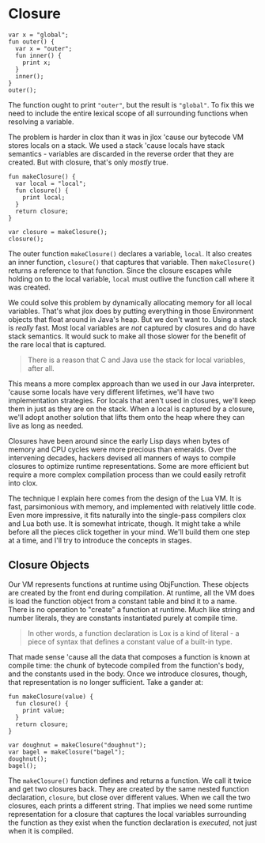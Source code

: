 # Closure

```shell
var x = "global";
fun outer() {
  var x = "outer";
  fun inner() {
    print x;
  }
  inner();
}
outer();
```
The function ought to print `"outer"`, but the result is `"global"`. To fix this we need to include the entire lexical 
scope of all surrounding functions when resolving a variable.

The problem is harder in clox than it was in jlox 'cause our bytecode VM stores locals on a stack. We used a stack 
'cause locals have stack semantics - variables are discarded in the reverse order that they are created. But with 
closure, that's only *mostly* true.
```shell
fun makeClosure() {
  var local = "local";
  fun closure() {
    print local;
  }
  return closure;
}

var closure = makeClosure();
closure();
```
The outer function `makeClosure()` declares a variable, `local`. It also creates an inner function, `closure()` that 
captures that variable. Then `makeClosure()` returns a reference to that function. Since the closure escapes while 
holding on to the local variable, `local` must outlive the function call where it was created.

We could solve this problem by dynamically allocating memory for all local variables. That's what jlox does by putting 
everything in those Environment objects that float around in Java's heap. But we don't want to. Using a stack is 
*really* fast. Most local variables are *not* captured by closures and do have stack semantics. It would suck to make 
all those slower for the benefit of the rare local that is captured.

> There is a reason that C and Java use the stack for local variables, after all.

This means a more complex approach than we used in our Java interpreter. 'cause some locals have very different 
lifetimes, we'll have two implementation strategies. For locals that aren't used in closures, we'll keep them in just 
as they are on the stack. When a local is captured by a closure, we'll adopt another solution that lifts them onto the 
heap where they can live as long as needed.

Closures have been around since the early Lisp days when bytes of memory and CPU cycles were more precious than emeralds.
Over the intervening decades, hackers devised all manners of ways to compile closures to optimize runtime 
representations. Some are more efficient but require a more complex compilation process than we could easily retrofit
into clox.

The technique I explain here comes from the design of the Lua VM. It is fast, parsimonious with memory, and implemented
with relatively little code. Even more impressive, it fits naturally into the single-pass compilers clox and Lua both 
use. It is somewhat intricate, though. It might take a while before all the pieces click together in your mind. We'll
build them one step at a time, and I'll try to introduce the concepts in stages.

## Closure Objects

Our VM represents functions at runtime using ObjFunction. These objects are created by the front end during compilation.
At runtime, all the VM does is load the function object from a constant table and bind it to a name. There is no 
operation to "create" a function at runtime. Much like string and number literals, they are constants instantiated 
purely at compile time.

> In other words, a function declaration is Lox is a kind of literal - a piece of syntax that defines a constant value 
> of a built-in type.

That made sense 'cause all the data that composes a function is known at compile time: the chunk of bytecode compiled 
from the function's body, and the constants used in the body. Once we introduce closures, though, that representation is
no longer sufficient. Take a gander at:
```shell
fun makeClosure(value) {
  fun closure() {
    print value;
  }
  return closure;
}

var doughnut = makeClosure("doughnut");
var bagel = makeClosure("bagel");
doughnut();
bagel();
```
The `makeClosure()` function defines and returns a function. We call it twice and get two closures back. They are 
created by the same nested function declaration, `closure`, but close over different values. When we call the two 
closures, each prints a different string. That implies we need some runtime representation for a closure that captures
the local variables surrounding the function as they exist when the function declaration is *executed*, not just when it
is compiled.

